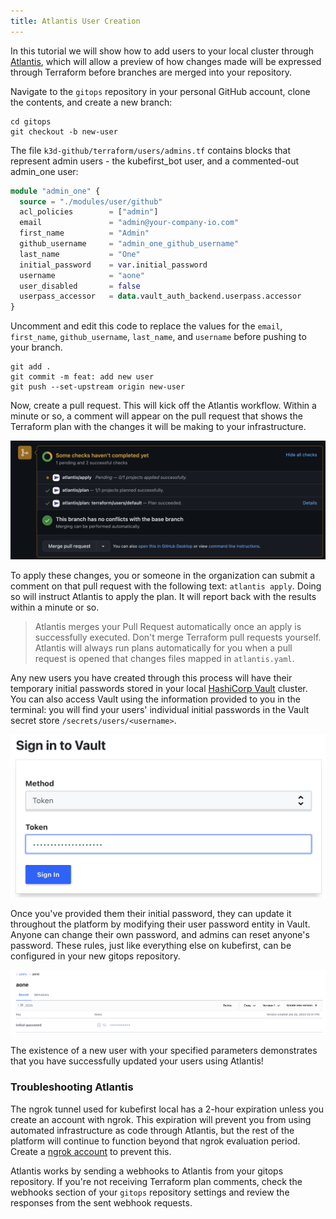 ```yaml
---
title: Atlantis User Creation
---
```


In this tutorial we will show how to add users to your local cluster through [Atlantis](https://www.runatlantis.io/), which will allow a preview of how changes made will be expressed through Terraform before branches are merged into your repository.

Navigate to the `gitops` repository in your personal GitHub account, clone the contents, and create a new branch:

```shell
cd gitops
git checkout -b new-user
```

The file `k3d-github/terraform/users/admins.tf` contains blocks that represent admin users - the kubefirst_bot user, and a commented-out admin_one user:

<!-- TODO: 2.0 - splat expression being added in 2.0 may impact this doc -->
```terraform
module "admin_one" {
  source = "./modules/user/github"
  acl_policies        = ["admin"]
  email               = "admin@your-company-io.com"
  first_name          = "Admin"
  github_username     = "admin_one_github_username"
  last_name           = "One"
  initial_password    = var.initial_password
  username            = "aone"
  user_disabled       = false
  userpass_accessor   = data.vault_auth_backend.userpass.accessor
}
```

Uncomment and edit this code to replace the values for the `email`, `first_name`, `github_username`, `last_name`, and `username` before pushing to your branch.

```shell
git add .
git commit -m feat: add new user
git push --set-upstream origin new-user
```

Now, create a pull request. This will kick off the Atlantis workflow. Within a minute or so, a comment will appear on the pull request that shows the Terraform plan with the changes it will be making to your infrastructure.

![Atlantis comments example](../../../img/kubefirst/local/atlantis-comments.png)

To apply these changes, you or someone in the organization can submit a comment on that pull request with the following text: `atlantis apply`. Doing so will instruct Atlantis to apply the plan. It will report back with the results within a minute or so.

> Atlantis merges your Pull Request automatically once an apply is successfully executed. Don't merge Terraform pull requests yourself. Atlantis will always run plans automatically for you when a pull request is opened that changes files mapped in `atlantis.yaml`.

Any new users you have created through this process will have their temporary initial passwords stored in your local [HashiCorp Vault](https://argocd.localdev.me/applications/vault) cluster. You can also access Vault using the information provided to you in the terminal: you will find your users' individual initial passwords in the Vault secret store `/secrets/users/<username>`.

![vault token login](../../../img/kubefirst/local/vault-token-login.png)

Once you've provided them their initial password, they can update it throughout the platform by modifying their user password entity in Vault. Anyone can change their own password, and admins can reset anyone's password. These rules, just like everything else on kubefirst, can be configured in your new gitops repository.

![default user creation](../../../img/kubefirst/local/default-user-creation.png)

The existence of a new user with your specified parameters demonstrates that you have successfully updated your users using Atlantis!

### Troubleshooting Atlantis

<!-- TODO: 2.0 - actively spiking to see if we can change this narrative. confirm release status -->
The ngrok tunnel used for kubefirst local has a 2-hour expiration unless you create an account with ngrok. This expiration will prevent you from using automated infrastructure as code through Atlantis, but the rest of the platform will continue to function beyond that ngrok evaluation period. Create a [ngrok account](https://dashboard.ngrok.com/signup) to prevent this.

Atlantis works by sending a webhooks to Atlantis from your gitops repository. If you're not receiving Terraform plan comments, check the webhooks section of your `gitops` repository settings and review the responses from the sent webhook requests.
